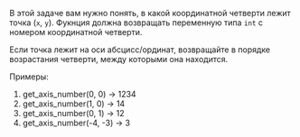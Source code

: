 В этой задаче вам нужно понять, в какой координатной четверти лежит точка (`x`, `y`). Фукнция должна возвращать переменную типа `int` c номером координатной четверти.

Если точка лежит на оси абсцисс/ординат, возвращайте в порядке возрастания четверти, между которыми она находится.

Примеры:

1. get_axis_number(0, 0) -> 1234
2. get_axis_number(1, 0) -> 14
3. get_axis_number(0, 1) -> 12
4. get_axis_number(-4, -3) -> 3
